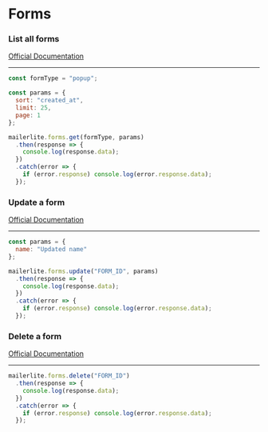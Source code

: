 # Forms


### List all forms
[Official Documentation](https://developers.mailerlite.com/docs/forms.html#list-all-forms)

---
```javascript
const formType = "popup";

const params = {
  sort: "created_at",
  limit: 25,
  page: 1
};

mailerlite.forms.get(formType, params)
  .then(response => {
    console.log(response.data);
  })
  .catch(error => {
    if (error.response) console.log(error.response.data);
  });
```


### Update a form
[Official Documentation](https://developers.mailerlite.com/docs/forms.html#update-a-form)

---
```javascript
const params = {
  name: "Updated name"
};

mailerlite.forms.update("FORM_ID", params)
  .then(response => {
    console.log(response.data);
  })
  .catch(error => {
    if (error.response) console.log(error.response.data);
  });
```


### Delete a form
[Official Documentation](https://developers.mailerlite.com/docs/forms.html#delete-a-form)

---
```javascript
mailerlite.forms.delete("FORM_ID")
  .then(response => {
    console.log(response.data);
  })
  .catch(error => {
    if (error.response) console.log(error.response.data);
  });
```
